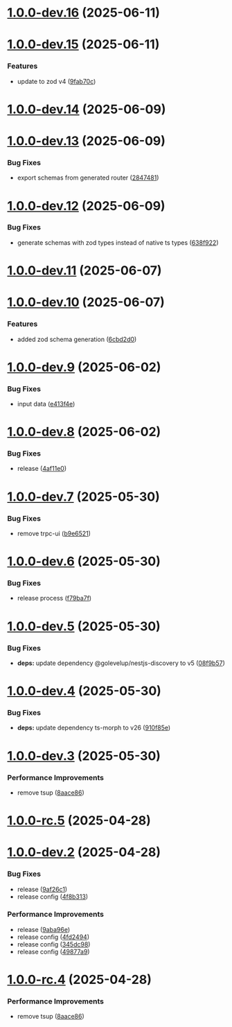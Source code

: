 # [1.0.0-dev.16](https://github.com/nexica/nestjs-trpc/compare/v1.0.0-dev.15...v1.0.0-dev.16) (2025-06-11)

# [1.0.0-dev.15](https://github.com/nexica/nestjs-trpc/compare/v1.0.0-dev.14...v1.0.0-dev.15) (2025-06-11)


### Features

* update to zod v4 ([9fab70c](https://github.com/nexica/nestjs-trpc/commit/9fab70c95e16c3246872f692aabcf054a9511970))

# [1.0.0-dev.14](https://github.com/nexica/nestjs-trpc/compare/v1.0.0-dev.13...v1.0.0-dev.14) (2025-06-09)

# [1.0.0-dev.13](https://github.com/nexica/nestjs-trpc/compare/v1.0.0-dev.12...v1.0.0-dev.13) (2025-06-09)


### Bug Fixes

* export schemas from generated router ([2847481](https://github.com/nexica/nestjs-trpc/commit/284748192c46e27f8ed23e6beccf1159677bf9c0))

# [1.0.0-dev.12](https://github.com/nexica/nestjs-trpc/compare/v1.0.0-dev.11...v1.0.0-dev.12) (2025-06-09)


### Bug Fixes

* generate schemas with zod types instead of native ts types ([638f922](https://github.com/nexica/nestjs-trpc/commit/638f92290479ade9954aa6cf1d72a3f2f4874003))

# [1.0.0-dev.11](https://github.com/nexica/nestjs-trpc/compare/v1.0.0-dev.10...v1.0.0-dev.11) (2025-06-07)

# [1.0.0-dev.10](https://github.com/nexica/nestjs-trpc/compare/v1.0.0-dev.9...v1.0.0-dev.10) (2025-06-07)


### Features

* added zod schema generation ([6cbd2d0](https://github.com/nexica/nestjs-trpc/commit/6cbd2d012649d05610a675583ac13284c35a88ff))

# [1.0.0-dev.9](https://github.com/nexica/nestjs-trpc/compare/v1.0.0-dev.8...v1.0.0-dev.9) (2025-06-02)


### Bug Fixes

* input data ([e413f4e](https://github.com/nexica/nestjs-trpc/commit/e413f4e0daf2f7836e47ba6d3c0562d4ef9d9de1))

# [1.0.0-dev.8](https://github.com/nexica/nestjs-trpc/compare/v1.0.0-dev.7...v1.0.0-dev.8) (2025-06-02)


### Bug Fixes

* release ([4af11e0](https://github.com/nexica/nestjs-trpc/commit/4af11e049c31e05098b49edd43679f3ee820d8f1))

# [1.0.0-dev.7](https://github.com/nexica/nestjs-trpc/compare/v1.0.0-dev.6...v1.0.0-dev.7) (2025-05-30)


### Bug Fixes

* remove trpc-ui ([b9e6521](https://github.com/nexica/nestjs-trpc/commit/b9e65213a0c0d4477d84e05bf6edb7a330471e23))

# [1.0.0-dev.6](https://github.com/nexica/nestjs-trpc/compare/v1.0.0-dev.5...v1.0.0-dev.6) (2025-05-30)


### Bug Fixes

* release process ([f79ba7f](https://github.com/nexica/nestjs-trpc/commit/f79ba7f5b347d4cd2be4b8605897b1362c843239))

# [1.0.0-dev.5](https://github.com/nexica/nestjs-trpc/compare/v1.0.0-dev.4...v1.0.0-dev.5) (2025-05-30)


### Bug Fixes

* **deps:** update dependency @golevelup/nestjs-discovery to v5 ([08f9b57](https://github.com/nexica/nestjs-trpc/commit/08f9b5728eee0db947279ef56df9233b7d40bdbf))

# [1.0.0-dev.4](https://github.com/nexica/nestjs-trpc/compare/v1.0.0-dev.3...v1.0.0-dev.4) (2025-05-30)


### Bug Fixes

* **deps:** update dependency ts-morph to v26 ([910f85e](https://github.com/nexica/nestjs-trpc/commit/910f85ebe0523bbdc5574779838a6c02e868a063))

# [1.0.0-dev.3](https://github.com/nexica/nestjs-trpc/compare/v1.0.0-dev.2...v1.0.0-dev.3) (2025-05-30)


### Performance Improvements

* remove tsup ([8aace86](https://github.com/nexica/nestjs-trpc/commit/8aace86d1f39de0d9091eebfa8d3c56b1ee90141))

# [1.0.0-rc.5](https://github.com/nexica/nestjs-trpc/compare/v1.0.0-rc.4...v1.0.0-rc.5) (2025-04-28)

# [1.0.0-dev.2](https://github.com/nexica/nestjs-trpc/compare/v1.0.0-dev.1...v1.0.0-dev.2) (2025-04-28)

### Bug Fixes

- release ([9af26c1](https://github.com/nexica/nestjs-trpc/commit/9af26c1a438c0d9d50b9baef8887cbd8ba5e4512))
- release config ([4f8b313](https://github.com/nexica/nestjs-trpc/commit/4f8b313ebff96a60c70fe0df3e90e7c474bfab0c))

### Performance Improvements

- release ([9aba96e](https://github.com/nexica/nestjs-trpc/commit/9aba96ea1903f184c1d4b28632c01b5b005c527b))
- release config ([4fd2494](https://github.com/nexica/nestjs-trpc/commit/4fd2494069a2659c33fecc5beb21c76f83edabdd))
- release config ([345dc98](https://github.com/nexica/nestjs-trpc/commit/345dc987ef0ca366eb4796b4e268c27dd6257a44))
- release config ([49877a9](https://github.com/nexica/nestjs-trpc/commit/49877a95d498e95d880f3dfb15594ec9e35613c4))

# [1.0.0-rc.4](https://github.com/nexica/nestjs-trpc/compare/v1.0.0-rc.3...v1.0.0-rc.4) (2025-04-28)

### Performance Improvements

- remove tsup ([8aace86](https://github.com/nexica/nestjs-trpc/commit/8aace86d1f39de0d9091eebfa8d3c56b1ee90141))
